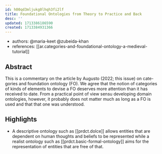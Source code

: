 ```yaml
---
id: h00qd3mljukg0lhqh3fi2lf
title: Foundational Ontologies from Theory to Practice and Back
desc: ''
updated: 1713386186590
created: 1713384931366
---
```


- authors: @maria-keet @zubeida-khan
- references: [[ar.categories-and-foundational-ontology-a-medieval-tutorial]]

## Abstract

This is a commentary on the article by Augusto (2022; this issue) on cate- gories and foundation ontology (FO). We agree that the notion of categories of kinds of elements to devise a FO deserves more attention than it has received to date. From a practical point of view sensu developing domain ontologies, however, it probably does not matter much as long as a FO is used and that that one was understood.


## Highlights

- A descriptive ontology such as [[prdct.dolce]] allows entities that are dependent on human thoughts and beliefs to be represented while a realist ontology such as [[prdct.basic-formal-ontology]] aims for the representation of entities that are free of that. 